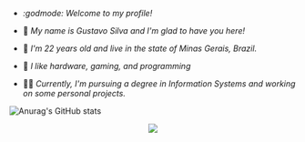 - *:godmode: Welcome to my profile!*

- :ninja:	*My name is Gustavo Silva and I'm glad to have you here!*
- :adult:	*I'm 22 years old and live in the state of Minas Gerais, Brazil.*
- :space_invader:	*I like hardware, gaming, and programming*
- :man_technologist: *Currently, I'm pursuing a degree in Information Systems and working on some personal projects.*

![Anurag's GitHub stats](https://github-readme-stats.vercel.app/api?username=gvstaov&theme=synthwave&show_icons=true)


<p align="center">
  <a href="https://skillicons.dev">
    <img src="https://skillicons.dev/icons?i=html,css,cs,py,java,git" />
  </a>
</p>

